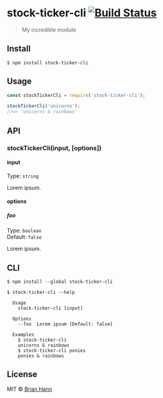 # stock-ticker-cli [![Build Status](https://travis-ci.org/c0bra/stock-ticker-cli.svg?branch=master)](https://travis-ci.org/c0bra/stock-ticker-cli)

> My incredible module


## Install

```
$ npm install stock-ticker-cli
```


## Usage

```js
const stockTickerCli = require('stock-ticker-cli');

stockTickerCli('unicorns');
//=> 'unicorns & rainbows'
```


## API

### stockTickerCli(input, [options])

#### input

Type: `string`

Lorem ipsum.

#### options

##### foo

Type: `boolean`<br>
Default: `false`

Lorem ipsum.


## CLI

```
$ npm install --global stock-ticker-cli
```

```
$ stock-ticker-cli --help

  Usage
    stock-ticker-cli [input]

  Options
    --foo  Lorem ipsum [Default: false]

  Examples
    $ stock-ticker-cli
    unicorns & rainbows
    $ stock-ticker-cli ponies
    ponies & rainbows
```


## License

MIT © [Brian Hann](http://n/A)
